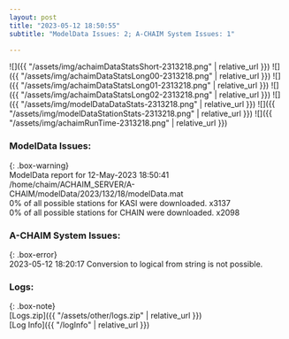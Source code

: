 ```yaml
---
layout: post
title: "2023-05-12 18:50:55"
subtitle: "ModelData Issues: 2; A-CHAIM System Issues: 1"

---
```


![]({{ "/assets/img/achaimDataStatsShort-2313218.png" | relative_url }})
![]({{ "/assets/img/achaimDataStatsLong00-2313218.png" | relative_url }})
![]({{ "/assets/img/achaimDataStatsLong01-2313218.png" | relative_url }})
![]({{ "/assets/img/achaimDataStatsLong02-2313218.png" | relative_url }})
![]({{ "/assets/img/modelDataDataStats-2313218.png" | relative_url }})
![]({{ "/assets/img/modelDataStationStats-2313218.png" | relative_url }})
![]({{ "/assets/img/achaimRunTime-2313218.png" | relative_url }})


### ModelData Issues:  
  
{: .box-warning}  
 ModelData report for 12-May-2023 18:50:41   
 /home/chaim/ACHAIM_SERVER/A-CHAIM/modelData/2023/132/18/modelData.mat   
 0% of all possible stations for KASI were downloaded. x3137   
 0% of all possible stations for CHAIN were downloaded. x2098   
  
### A-CHAIM System Issues:  
  
{: .box-error}  
2023-05-12 18:20:17 Conversion to logical from string is not possible.  

### Logs:  
  
{: .box-note}  
[Logs.zip]({{ "/assets/other/logs.zip" | relative_url }})  
[Log Info]({{ "/logInfo" | relative_url }})  
